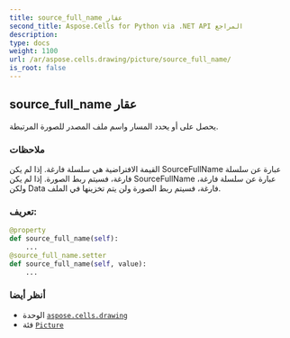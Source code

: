 ```yaml
---
title: source_full_name عقار
second_title: Aspose.Cells for Python via .NET API المراجع
description:
type: docs
weight: 1100
url: /ar/aspose.cells.drawing/picture/source_full_name/
is_root: false
---
```

##  source_full_name عقار

يحصل على أو يحدد المسار واسم ملف المصدر للصورة المرتبطة.

###  ملاحظات

القيمة الافتراضية هي سلسلة فارغة.
إذا لم يكن SourceFullName عبارة عن سلسلة فارغة، فسيتم ربط الصورة.
إذا لم يكن SourceFullName عبارة عن سلسلة فارغة، ولكن Data فارغة، فسيتم ربط الصورة ولن يتم تخزينها في الملف.
###  تعريف:
```python
@property
def source_full_name(self):
    ...
@source_full_name.setter
def source_full_name(self, value):
    ...
```

###  أنظر أيضا
* الوحدة [`aspose.cells.drawing`](../../)
* فئة [`Picture`](/cells/python-net/ar/aspose.cells.drawing/picture)
